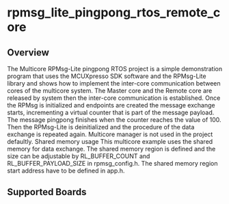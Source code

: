 # rpmsg_lite_pingpong_rtos_remote_core

## Overview

The Multicore RPMsg-Lite pingpong RTOS project is a simple demonstration program
that uses the MCUXpresso SDK software and the RPMsg-Lite library and shows how
to implement the inter-core communication between cores of the multicore system.
The Master core and the Remote core are released by system then the inter-core
communication is established. Once the RPMsg is initialized and endpoints are
created the message exchange starts, incrementing a virtual counter that is part
of the message payload. The message pingpong finishes when the counter reaches
the value of 100. Then the RPMsg-Lite is deinitialized and the procedure of the
data exchange is repeated again. Multicore manager is not used in the project
defaultly. Shared memory usage This multicore example uses the shared memory for
data exchange. The shared memory region is defined and the size can be
adjustable by RL_BUFFER_COUNT and RL_BUFFER_PAYLOAD_SIZE in rpmsg_config.h. The
shared memory region start address have to be defined in app.h.

## Supported Boards
